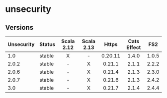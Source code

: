 # unsecurity

## Versions

|Unsecurity| Status    | Scala 2.12 | Scala 2.13 | Https      | Cats Effect | FS2      |
| ---------| ----------|:----------:|:----------:|:----------:|:-----------:|:--------:|
| 1.0      | stable    |    X       |      -     | 0.20.11    | 1.4.0       | 1.0.5    |
| 2.0.2    | stable    |    -       |      X     | 0.21.1     | 2.1.1       | 2.2.2    |
| 2.0.6    | stable    |    -       |      X     | 0.21.4     | 2.1.3       | 2.3.0    |
| 2.0.7    | stable    |    -       |      X     | 0.21.6     | 2.1.3       | 2.4.2    |
| 3.0      | stable    |    -       |      X     | 0.21.7     | 2.1.4       | 2.4.4    |
